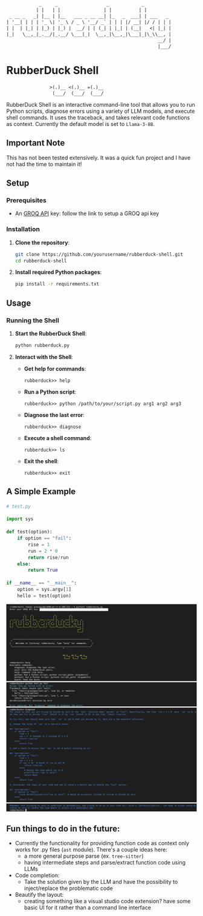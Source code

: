 ```
            _     _                  _            _          
           | |   | |                | |          | |         
 _ __ _   _| |__ | |__   ___ _ __ __| |_   _  ___| | ___   _ 
| '__| | | | '_ \| '_ \ / _ \ '__/ _` | | | |/ __| |/ / | | |
| |  | |_| | |_) | |_) |  __/ | | (_| | |_| | (__|   <| |_| |   
|_|   \__,_|_.__/|_.__/ \___|_|  \__,_|\__,_|\___|_|\_\\__, |    
                                                        __/ |
                                                        |___/ 
```

# RubberDuck Shell 

```
                >(.)__ <(.)__ =(.)__
                 (___/  (___/  (___/ 
```

RubberDuck Shell is an interactive command-line tool that allows you to run Python scripts, diagnose errors using a variety of LLM models, and execute shell commands. It uses the traceback, and takes relevant code functions as context. Currently the default model is set to `Llama-3-8B`.

## Important Note
This has not been tested extensively. It was a quick fun project and I have not had the time to maintain it!

## Setup

### Prerequisites

- An [GROQ API](https://console.groq.com/docs/quickstart) key: follow the link to setup a GROQ api key

### Installation

1. **Clone the repository**:
    ```bash
    git clone https://github.com/yourusername/rubberduck-shell.git
    cd rubberduck-shell
    ```

2. **Install required Python packages**:
    ```bash
    pip install -r requirements.txt
    ```

## Usage

### Running the Shell

1. **Start the RubberDuck Shell**:
    ```bash
    python rubberduck.py
    ```

2. **Interact with the Shell**:
    - **Get help for commands**:
      ```plaintext
      rubberduck>> help
      ```
    - **Run a Python script**:
      ```plaintext
      rubberduck>> python /path/to/your/script.py arg1 arg2 arg3
      ```
    - **Diagnose the last error**:
      ```plaintext
      rubberduck>> diagnose
      ```
    - **Execute a shell command**:
      ```plaintext
      rubberduck>> ls
      ```
    - **Exit the shell**:
      ```plaintext
      rubberduck>> exit
      ```

## A Simple Example

```python
# test.py

import sys

def test(option):
    if option == "fail":
        rise = 1
        run = 2 * 0
        return rise/run
    else:
        return True

if __name__ == "__main__":
    option = sys.argv[1]
    hello = test(option)
```


![My Image](./images/im_1.png)
![My Image2](./images/im_2.png)
![My Image3](./images/im_3.png)
![My Image4](./images/im_4.png)

## Fun things to do in the future:
- Currently the functionality for providing function code as context only works for .py files (`ast` module). There's a couple ideas here: 
  - a more general purpose parse (ex. `tree-sitter`)
  - having intermediate steps and parse/extract function code using LLMs
- Code completion:
  - Take the solution given by the LLM and have the possibility to inject/replace the problematic code
- Beautify the layout: 
  - creating something like a visual studio code extension? have some basic UI for it rather than a command line interface
